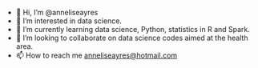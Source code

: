 - 👋 Hi, I’m @anneliseayres
- 👀 I’m interested in data science.
- 🌱 I’m currently learning data science, Python, statistics in R and Spark.
- 💞️ I’m looking to collaborate on data science codes aimed at the health area.
- 📫 How to reach me anneliseayres@hotmail.com

<!---
anneliseayres/anneliseayres is a ✨ special ✨ repository because its `README.md` (this file) appears on your GitHub profile.
You can click the Preview link to take a look at your changes.
--->
